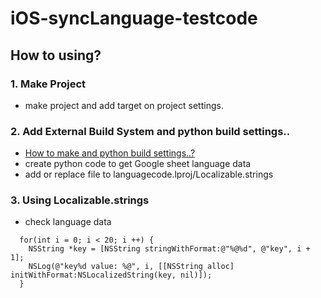 # iOS-syncLanguage-testcode

## How to using?

### 1. Make Project
* make project and add target on project settings.

### 2. Add External Build System and python build settings..
* [How to make and python build settings..?](http://blog.naver.com/lys1900)
* create python code to get Google sheet language data
* add or replace file to languagecode.lproj/Localizable.strings

### 3. Using Localizable.strings
* check language data
```
  for(int i = 0; i < 20; i ++) {
    NSString *key = [NSString stringWithFormat:@"%@%d", @"key", i + 1];
    NSLog(@"key%d value: %@", i, [[NSString alloc] initWithFormat:NSLocalizedString(key, nil)]);
  }
```